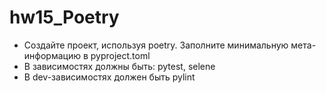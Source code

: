 # hw15_Poetry
- Создайте проект, используя poetry. Заполните минимальную мета-информацию в pyproject.toml
- В зависимостях должны быть: pytest, selene
- В dev-зависимостях должен быть pylint
